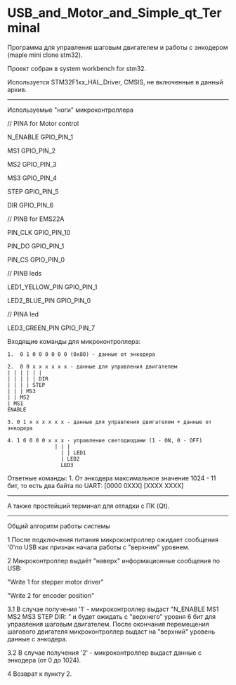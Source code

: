 # USB_and_Motor_and_Simple_qt_Terminal
Программа для управления шаговым двигателем и работы с энкодером (maple mini clone stm32). 

Проект собран в system workbench for stm32. 

Используется STM32F1xx_HAL_Driver, CMSIS, не включенные в данный архив.

_____________________________________________________________________________________________________________________________

Используемые "ноги" микроконтроллера

// PINA for Motor control

N_ENABLE  GPIO_PIN_1

MS1       GPIO_PIN_2

MS2       GPIO_PIN_3

MS3       GPIO_PIN_4

STEP      GPIO_PIN_5

DIR       GPIO_PIN_6


// PINB for EMS22A

PIN_CLK	  GPIO_PIN_10

PIN_DO 	  GPIO_PIN_1

PIN_CS 	  GPIO_PIN_0


// PINB leds

LED1_YELLOW_PIN   GPIO_PIN_1

LED2_BLUE_PIN     GPIO_PIN_0


// PINA led

LED3_GREEN_PIN    GPIO_PIN_7


Входящие команды для микроконтроллера:

    1.  0 1 0 0 0 0 0 0 (0x80) - данные от энкодера

    2.  0 0 x x x x x x - данные для управления двигателем
   	| | | | | |
   	| | | | | DIR
   	| | | | STEP
   	| | | MS3
   	| | MS2
   	| MS1
  	ENABLE

    3. 0 1 x x x x x x - данные для управления двигателем + данные от энкодера

    4. 1 0 0 0 0 x x x - управление светодиодами (1 - ON, 0 - OFF)                                          
	  	           | | |
		             | | LED1
		             | LED2
		             LED3
	    
Ответные команды:
    1. От энкодера максимальное значение 1024 - 11 бит, то есть два байта по UART: [0000 0XXX] [XXXX XXXX]

_____________________________________________________________________________________________________________________________


А также простейший терминал для отладки с ПК (Qt).


_____________________________________________________________________________________________________________________________



Общий алгоритм работы системы

1 После подключения питания микроконтроллер ожидает сообщения '0'по USB как признак начала работы с "верхним" уровнем.

2 Микроконтроллер выдаёт "наверх" информационные сообщения по USB:

"Write 1 for stepper motor driver"

"Write 2 for encoder position"

3.1 В случае получения '1' - микроконтроллер выдаст "N_ENABLE MS1 MS2 MS3 STEP DIR: " и будет ожидать с "верхнего" уровня 6 бит 
для управления шаговым двигателем. После окончания перемещения шагового двигателя микроконтроллер выдаст на "верхний" уровень 
данные с энкодера.

3.2 В случае получения '2' - микроконтроллер выдаст данные с энкодера (от 0 до 1024).

4 Возврат к пункту 2.
